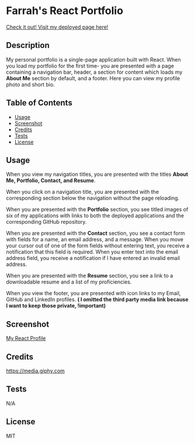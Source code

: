 # Farrah's React Portfolio

[Check it out! Visit my deployed page here!](https://farrahs-react-portfolio-cea01012d0e5.herokuapp.com/)

## Description

My personal portfolio is a single-page application built with React. When you load my portfolio for the first time- you are presented with a page containing a navigation bar, header, a section for content which loads my **About Me** section by default, and a footer. Here you can view my profile photo and short bio.

## Table of Contents

- [Usage](#usage)
- [Screenshot](#screenshot)
- [Credits](#credits)
- [Tests](#tests)
- [License](#license)

## Usage

When you view my navigation titles, you are presented with the titles **About Me, Portfolio, Contact, and Resume**.

When you click on a navigation title, you are presented with the corresponding section below the navigation without the page reloading.

When you are presented with the **Portfolio** section, you see titled images of six of my applications with links to both the deployed applications and the corresponding GitHub repository.

When you are presented with the **Contact** section, you see a contact form with fields for a name, an email address, and a message. When you move your cursor out of one of the form fields without entering text, you receive a notification that this field is required. When you enter text into the email address field, you receive a notification if I have entered an invalid email address.

When you are presented with the **Resume** section, you see a link to a downloadable resume and a list of my proficiencies.

When you view the footer, you are presented with icon links to my Email, GitHub and LinkedIn profiles. **( I omitted the third party media link because I want to keep those private, !important)**

## Screenshot

[My React Profile](./screenshot.jpg)

## Credits

https://media.giphy.com

## Tests

N/A

## License

MIT
